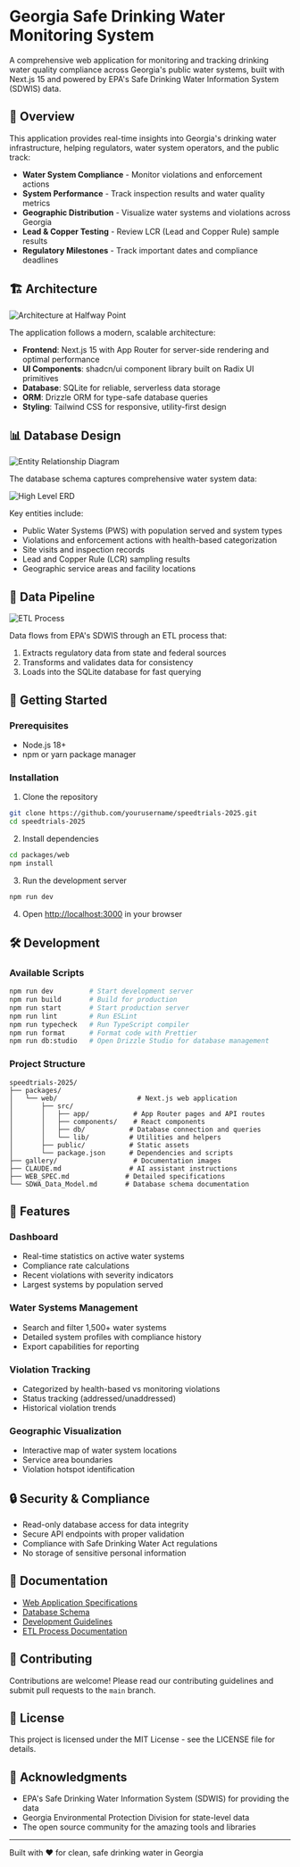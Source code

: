 # Georgia Safe Drinking Water Monitoring System

A comprehensive web application for monitoring and tracking drinking water quality compliance across Georgia's public water systems, built with Next.js 15 and powered by EPA's Safe Drinking Water Information System (SDWIS) data.

## 🚰 Overview

This application provides real-time insights into Georgia's drinking water infrastructure, helping regulators, water system operators, and the public track:

- **Water System Compliance** - Monitor violations and enforcement actions
- **System Performance** - Track inspection results and water quality metrics
- **Geographic Distribution** - Visualize water systems and violations across Georgia
- **Lead & Copper Testing** - Review LCR (Lead and Copper Rule) sample results
- **Regulatory Milestones** - Track important dates and compliance deadlines

## 🏗️ Architecture

![Architecture at Halfway Point](gallery/architecture-at-halfway-point.png)

The application follows a modern, scalable architecture:

- **Frontend**: Next.js 15 with App Router for server-side rendering and optimal performance
- **UI Components**: shadcn/ui component library built on Radix UI primitives
- **Database**: SQLite for reliable, serverless data storage
- **ORM**: Drizzle ORM for type-safe database queries
- **Styling**: Tailwind CSS for responsive, utility-first design

## 📊 Database Design

![Entity Relationship Diagram](gallery/erd.png)

The database schema captures comprehensive water system data:

![High Level ERD](gallery/high-level-erd.png)

Key entities include:
- Public Water Systems (PWS) with population served and system types
- Violations and enforcement actions with health-based categorization
- Site visits and inspection records
- Lead and Copper Rule (LCR) sampling results
- Geographic service areas and facility locations

## 🔄 Data Pipeline

![ETL Process](gallery/etl-process.png)

Data flows from EPA's SDWIS through an ETL process that:
1. Extracts regulatory data from state and federal sources
2. Transforms and validates data for consistency
3. Loads into the SQLite database for fast querying

## 🚀 Getting Started

### Prerequisites

- Node.js 18+ 
- npm or yarn package manager

### Installation

1. Clone the repository
```bash
git clone https://github.com/yourusername/speedtrials-2025.git
cd speedtrials-2025
```

2. Install dependencies
```bash
cd packages/web
npm install
```

3. Run the development server
```bash
npm run dev
```

4. Open [http://localhost:3000](http://localhost:3000) in your browser

## 🛠️ Development

### Available Scripts

```bash
npm run dev         # Start development server
npm run build       # Build for production
npm run start       # Start production server
npm run lint        # Run ESLint
npm run typecheck   # Run TypeScript compiler
npm run format      # Format code with Prettier
npm run db:studio   # Open Drizzle Studio for database management
```

### Project Structure

```
speedtrials-2025/
├── packages/
│   └── web/                    # Next.js web application
│       ├── src/
│       │   ├── app/           # App Router pages and API routes
│       │   ├── components/    # React components
│       │   ├── db/           # Database connection and queries
│       │   └── lib/          # Utilities and helpers
│       ├── public/           # Static assets
│       └── package.json      # Dependencies and scripts
├── gallery/                   # Documentation images
├── CLAUDE.md                 # AI assistant instructions
├── WEB_SPEC.md              # Detailed specifications
└── SDWA_Data_Model.md       # Database schema documentation
```

## 📱 Features

### Dashboard
- Real-time statistics on active water systems
- Compliance rate calculations
- Recent violations with severity indicators
- Largest systems by population served

### Water Systems Management
- Search and filter 1,500+ water systems
- Detailed system profiles with compliance history
- Export capabilities for reporting

### Violation Tracking
- Categorized by health-based vs monitoring violations
- Status tracking (addressed/unaddressed)
- Historical violation trends

### Geographic Visualization
- Interactive map of water system locations
- Service area boundaries
- Violation hotspot identification

## 🔒 Security & Compliance

- Read-only database access for data integrity
- Secure API endpoints with proper validation
- Compliance with Safe Drinking Water Act regulations
- No storage of sensitive personal information

## 📖 Documentation

- [Web Application Specifications](WEB_SPEC.md)
- [Database Schema](SDWA_Data_Model.md)
- [Development Guidelines](CLAUDE.md)
- [ETL Process Documentation](PROCESS.md)

## 🤝 Contributing

Contributions are welcome! Please read our contributing guidelines and submit pull requests to the `main` branch.

## 📄 License

This project is licensed under the MIT License - see the LICENSE file for details.

## 🙏 Acknowledgments

- EPA's Safe Drinking Water Information System (SDWIS) for providing the data
- Georgia Environmental Protection Division for state-level data
- The open source community for the amazing tools and libraries

---

Built with ❤️ for clean, safe drinking water in Georgia